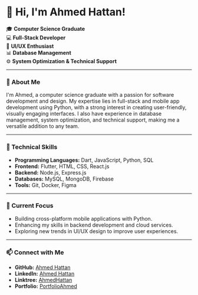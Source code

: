 # 👋 Hi, I'm Ahmed Hattan!

🎓 **Computer Science Graduate**  
💻 **Full-Stack Developer**  
🎨 **UI/UX Enthusiast**  
📊 **Database Management**  
⚙️ **System Optimization & Technical Support**

---

### 🌟 About Me

I'm Ahmed, a computer science graduate with a passion for software development and design. My expertise lies in full-stack and mobile app development using Python, with a strong interest in creating user-friendly, visually engaging interfaces. I also have experience in database management, system optimization, and technical support, making me a versatile addition to any team.

---

### 🔧 Technical Skills

- **Programming Languages:** Dart, JavaScript, Python, SQL
- **Frontend:** Flutter, HTML, CSS, React.js
- **Backend:** Node.js, Express.js
- **Databases:** MySQL, MongoDB, Firebase
- **Tools:** Git, Docker, Figma

---

### 🚀 Current Focus

- Building cross-platform mobile applications with Python.
- Enhancing my skills in backend development and cloud services.
- Exploring new trends in UI/UX design to improve user experiences.

---

### 📫 Connect with Me

- **GitHub:** [Ahmed Hattan](https://github.com/Ahmed-Hattan-2285)
- **LinkedIn:** [Ahmed Hattan](https://www.linkedin.com/in/ahmed-hattan/)
- **Linktree:** [AhmedHattan](https://linktr.ee/AhmedHattan)
- **Portfolio:** [PortfolioAhmed](https://ahmed-hattan-2285.github.io/My-New-portfolio/)